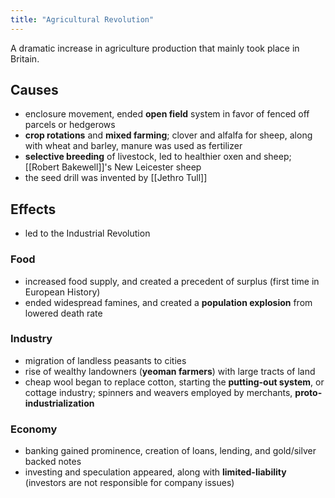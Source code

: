 ```yaml
---
title: "Agricultural Revolution"
---
```

A dramatic increase in agriculture production that mainly took place in Britain.
## Causes
- enclosure movement, ended **open field** system in favor of fenced off parcels or hedgerows
- **crop rotations** and **mixed farming**; clover and alfalfa for sheep, along with wheat and barley, manure was used as fertilizer
- **selective breeding** of livestock, led to healthier oxen and sheep; [[Robert Bakewell]]'s New Leicester sheep
- the seed drill was invented by [[Jethro Tull]]
## Effects
- led to the Industrial Revolution
### Food
- increased food supply, and created a precedent of surplus (first time in European History)
- ended widespread famines, and created a **population explosion** from lowered death rate
### Industry
- migration of landless peasants to cities
- rise of wealthy landowners (**yeoman farmers**) with large tracts of land
- cheap wool began to replace cotton, starting the **putting-out system**, or cottage industry; spinners and weavers employed by merchants, **proto-industrialization**
### Economy
- banking gained prominence, creation of loans, lending, and gold/silver backed notes
- investing and speculation appeared, along with **limited-liability** (investors are not responsible for company issues)